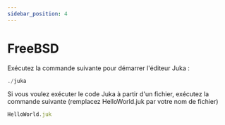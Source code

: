 ```yaml
---
sidebar_position: 4
---
```


# FreeBSD

Exécutez la commande suivante pour démarrer l'éditeur Juka :

```jsx
./juka
```

Si vous voulez exécuter le code Juka à partir d'un fichier, exécutez la commande suivante (remplacez HelloWorld.juk par votre nom de fichier)

```jsx
HelloWorld.juk
```
